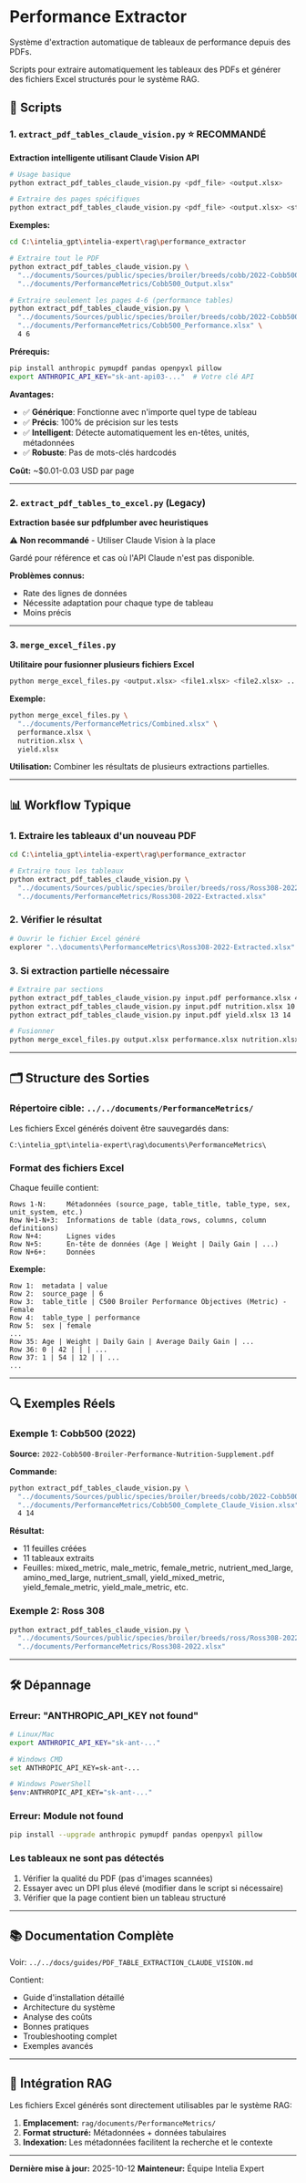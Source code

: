 # Performance Extractor

Système d'extraction automatique de tableaux de performance depuis des PDFs.

Scripts pour extraire automatiquement les tableaux des PDFs et générer des fichiers Excel structurés pour le système RAG.

## 📁 Scripts

### 1. `extract_pdf_tables_claude_vision.py` ⭐ RECOMMANDÉ

**Extraction intelligente utilisant Claude Vision API**

```bash
# Usage basique
python extract_pdf_tables_claude_vision.py <pdf_file> <output.xlsx>

# Extraire des pages spécifiques
python extract_pdf_tables_claude_vision.py <pdf_file> <output.xlsx> <start_page> <end_page>
```

**Exemples:**

```bash
cd C:\intelia_gpt\intelia-expert\rag\performance_extractor

# Extraire tout le PDF
python extract_pdf_tables_claude_vision.py \
  "../documents/Sources/public/species/broiler/breeds/cobb/2022-Cobb500-Broiler-Performance-Nutrition-Supplement.pdf" \
  "../documents/PerformanceMetrics/Cobb500_Output.xlsx"

# Extraire seulement les pages 4-6 (performance tables)
python extract_pdf_tables_claude_vision.py \
  "../documents/Sources/public/species/broiler/breeds/cobb/2022-Cobb500-Broiler-Performance-Nutrition-Supplement.pdf" \
  "../documents/PerformanceMetrics/Cobb500_Performance.xlsx" \
  4 6
```

**Prérequis:**
```bash
pip install anthropic pymupdf pandas openpyxl pillow
export ANTHROPIC_API_KEY="sk-ant-api03-..."  # Votre clé API
```

**Avantages:**
- ✅ **Générique**: Fonctionne avec n'importe quel type de tableau
- ✅ **Précis**: 100% de précision sur les tests
- ✅ **Intelligent**: Détecte automatiquement les en-têtes, unités, métadonnées
- ✅ **Robuste**: Pas de mots-clés hardcodés

**Coût:** ~$0.01-0.03 USD par page

---

### 2. `extract_pdf_tables_to_excel.py` (Legacy)

**Extraction basée sur pdfplumber avec heuristiques**

⚠️ **Non recommandé** - Utiliser Claude Vision à la place

Gardé pour référence et cas où l'API Claude n'est pas disponible.

**Problèmes connus:**
- Rate des lignes de données
- Nécessite adaptation pour chaque type de tableau
- Moins précis

---

### 3. `merge_excel_files.py`

**Utilitaire pour fusionner plusieurs fichiers Excel**

```bash
python merge_excel_files.py <output.xlsx> <file1.xlsx> <file2.xlsx> ...
```

**Exemple:**
```bash
python merge_excel_files.py \
  "../documents/PerformanceMetrics/Combined.xlsx" \
  performance.xlsx \
  nutrition.xlsx \
  yield.xlsx
```

**Utilisation:** Combiner les résultats de plusieurs extractions partielles.

---

## 📊 Workflow Typique

### 1. Extraire les tableaux d'un nouveau PDF

```bash
cd C:\intelia_gpt\intelia-expert\rag\performance_extractor

# Extraire tous les tableaux
python extract_pdf_tables_claude_vision.py \
  "../documents/Sources/public/species/broiler/breeds/ross/Ross308-2022.pdf" \
  "../documents/PerformanceMetrics/Ross308-2022-Extracted.xlsx"
```

### 2. Vérifier le résultat

```bash
# Ouvrir le fichier Excel généré
explorer "..\documents\PerformanceMetrics\Ross308-2022-Extracted.xlsx"
```

### 3. Si extraction partielle nécessaire

```bash
# Extraire par sections
python extract_pdf_tables_claude_vision.py input.pdf performance.xlsx 4 6
python extract_pdf_tables_claude_vision.py input.pdf nutrition.xlsx 10 12
python extract_pdf_tables_claude_vision.py input.pdf yield.xlsx 13 14

# Fusionner
python merge_excel_files.py output.xlsx performance.xlsx nutrition.xlsx yield.xlsx
```

---

## 🗂️ Structure des Sorties

### Répertoire cible: `../../documents/PerformanceMetrics/`

Les fichiers Excel générés doivent être sauvegardés dans:
```
C:\intelia_gpt\intelia-expert\rag\documents\PerformanceMetrics\
```

### Format des fichiers Excel

Chaque feuille contient:

```
Rows 1-N:     Métadonnées (source_page, table_title, table_type, sex, unit_system, etc.)
Row N+1-N+3:  Informations de table (data_rows, columns, column definitions)
Row N+4:      Lignes vides
Row N+5:      En-tête de données (Age | Weight | Daily Gain | ...)
Row N+6+:     Données
```

**Exemple:**
```
Row 1:  metadata | value
Row 2:  source_page | 6
Row 3:  table_title | C500 Broiler Performance Objectives (Metric) - Female
Row 4:  table_type | performance
Row 5:  sex | female
...
Row 35: Age | Weight | Daily Gain | Average Daily Gain | ...
Row 36: 0 | 42 | | | ...
Row 37: 1 | 54 | 12 | | ...
...
```

---

## 🔍 Exemples Réels

### Exemple 1: Cobb500 (2022)

**Source:** `2022-Cobb500-Broiler-Performance-Nutrition-Supplement.pdf`

**Commande:**
```bash
python extract_pdf_tables_claude_vision.py \
  "../documents/Sources/public/species/broiler/breeds/cobb/2022-Cobb500-Broiler-Performance-Nutrition-Supplement.pdf" \
  "../documents/PerformanceMetrics/Cobb500_Complete_Claude_Vision.xlsx" \
  4 14
```

**Résultat:**
- 11 feuilles créées
- 11 tableaux extraits
- Feuilles: mixed_metric, male_metric, female_metric, nutrient_med_large, amino_med_large, nutrient_small, yield_mixed_metric, yield_female_metric, yield_male_metric, etc.

### Exemple 2: Ross 308

```bash
python extract_pdf_tables_claude_vision.py \
  "../documents/Sources/public/species/broiler/breeds/ross/Ross308-2022.pdf" \
  "../documents/PerformanceMetrics/Ross308-2022.xlsx"
```

---

## 🛠️ Dépannage

### Erreur: "ANTHROPIC_API_KEY not found"

```bash
# Linux/Mac
export ANTHROPIC_API_KEY="sk-ant-..."

# Windows CMD
set ANTHROPIC_API_KEY=sk-ant-...

# Windows PowerShell
$env:ANTHROPIC_API_KEY="sk-ant-..."
```

### Erreur: Module not found

```bash
pip install --upgrade anthropic pymupdf pandas openpyxl pillow
```

### Les tableaux ne sont pas détectés

1. Vérifier la qualité du PDF (pas d'images scannées)
2. Essayer avec un DPI plus élevé (modifier dans le script si nécessaire)
3. Vérifier que la page contient bien un tableau structuré

---

## 📚 Documentation Complète

Voir: `../../docs/guides/PDF_TABLE_EXTRACTION_CLAUDE_VISION.md`

Contient:
- Guide d'installation détaillé
- Architecture du système
- Analyse des coûts
- Bonnes pratiques
- Troubleshooting complet
- Exemples avancés

---

## 🚀 Intégration RAG

Les fichiers Excel générés sont directement utilisables par le système RAG:

1. **Emplacement:** `rag/documents/PerformanceMetrics/`
2. **Format structuré:** Métadonnées + données tabulaires
3. **Indexation:** Les métadonnées facilitent la recherche et le contexte

---

**Dernière mise à jour:** 2025-10-12
**Mainteneur:** Équipe Intelia Expert
